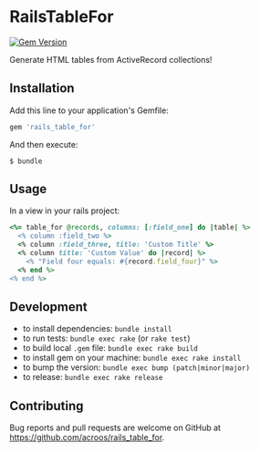 # RailsTableFor

[![Gem Version][GV img]][Gem Version]

Generate HTML tables from ActiveRecord collections!

## Installation

Add this line to your application's Gemfile:

```ruby
gem 'rails_table_for'
```

And then execute:

    $ bundle

## Usage

In a view in your rails project:
```ruby
<%= table_for @records, columns: [:field_one] do |table| %>
  <% column :field_two %>
  <% column :field_three, title: 'Custom Title' %>
  <% column title: 'Custom Value' do |record| %>
    <% "Field four equals: #{record.field_four}" %>
  <% end %>
<% end %>
```

## Development

- to install dependencies: `bundle install`
- to run tests: `bundle exec rake` (or `rake test`)
- to build local `.gem` file: `bundle exec rake build`
- to install gem on your machine: `bundle exec rake install`
- to bump the version: `bundle exec bump (patch|minor|major)`
- to release: `bundle exec rake release`

## Contributing

Bug reports and pull requests are welcome on GitHub at https://github.com/acroos/rails_table_for.

[Gem Version]: https://rubygems.org/gems/rails_table_for
[GV img]: https://badge.fury.io/rb/rails_table_for.png
